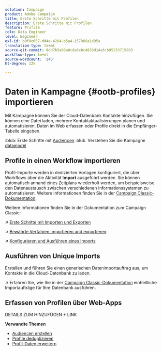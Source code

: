 ```yaml
---
solution: Campaign
product: Adobe Campaign
title: Erste Schritte mit Profilen
description: Erste Schritte mit Profilen
feature: Profile
role: Data Engineer
level: Beginner
exl-id: b0f8c057-dd4e-4284-b5a4-157986a1d95a
translation-type: tm+mt
source-git-commit: 8dd7b5a99a0cda0e0c4850d14a6cb95253715803
workflow-type: tm+mt
source-wordcount: '246'
ht-degree: 12%

---
```


# Daten in Kampagne {#ootb-profiles} importieren

Mit Kampagne können Sie der Cloud-Datenbank Kontakte hinzufügen. Sie können eine Datei laden, mehrere Kontaktaktualisierungen planen und automatisieren, Daten im Web erfassen oder Profile direkt in die Empfänger-Tabelle eingeben.

:blub: Erste Schritte mit [Audiencen](audiences.md)
:blub: Verstehen Sie die Kampagne [datamodel](../dev/datamodel.md)

## Profile in einen Workflow importieren

Profil-Importe werden in dedizierten Vorlagen konfiguriert, die über Workflows über die Aktivität **Import** ausgeführt werden. Sie können automatisch anhand eines Zeitplans wiederholt werden, um beispielsweise den Datenaustausch zwischen verschiedenen Informationssystemen zu automatisieren. Weitere Informationen finden Sie in der [Campaign Classic-Dokumentation](https://experienceleague.adobe.com/docs/campaign-classic/using/getting-started/importing-and-exporting-data/import-export-workflows.html).


Weitere Informationen finden Sie in der Dokumentation zum Campaign Classic:

:arrow_upper_right: [Erste Schritte mit Importen und Exporten](https://experienceleague.adobe.com/docs/campaign-classic/using/getting-started/importing-and-exporting-data/get-started-data-import-export.html)

:arrow_upper_right: [Bewährte Verfahren importieren und exportieren](https://experienceleague.adobe.com/docs/campaign-classic/using/getting-started/importing-and-exporting-data/best-practices/import-export-best-practices.html)

:arrow_upper_right: [Konfigurieren und Ausführen eines Imports](https://experienceleague.adobe.com/docs/campaign-classic/using/getting-started/importing-and-exporting-data/generic-imports-exports/executing-import-jobs.html)

## Ausführen von Unique Imports

Erstellen und führen Sie einen generischen Datenimportauftrag aus, um Kontakte in die Cloud-Datenbank zu laden.

:arrow_upper_right: Erfahren Sie, wie Sie in der [Campaign Classic-Dokumentation](https://experienceleague.adobe.com/docs/campaign-classic/using/getting-started/importing-and-exporting-data/generic-imports-exports/about-generic-imports-exports.html) einheitliche Importaufträge für Ihre Datenbank ausführen.

## Erfassen von Profilen über Web-Apps

DETAILS ZUM HINZUFÜGEN + LINK


**Verwandte Themen**

* [Audiencen erstellen](audiences.md)
* [Profile deduplizieren](https://experienceleague.adobe.com/docs/campaign-classic/using/automating-with-workflows/use-cases/data-management/deduplication-merge.html)
* [Profil-Daten erweitern](https://experienceleague.adobe.com/docs/campaign-classic/using/automating-with-workflows/use-cases/data-management/enriching-data.html)
